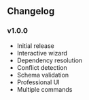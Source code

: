 ## Changelog

### v1.0.0

- Initial release
- Interactive wizard
- Dependency resolution
- Conflict detection
- Schema validation
- Professional UI
- Multiple commands
